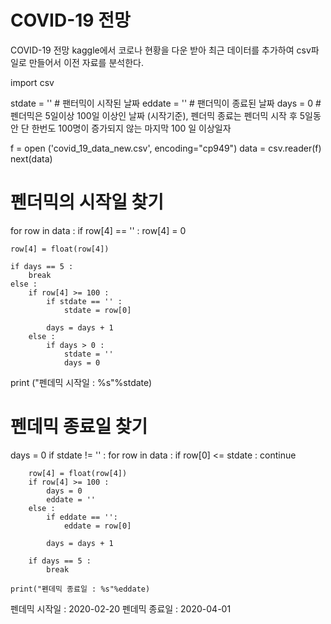 # COVID-19 전망
COVID-19 전망
kaggle에서 코로나 현황을 다운 받아 최근 데이터를 추가하여 csv파일로 만들어서 이전 자료를 분석한다.

import csv


stdate = ''  # 팬터믹이 시작된 날짜
eddate = ''  # 팬더믹이 종료된 날짜 
days   = 0   # 펜더믹은 5일이상 100일 이상인 날짜 (시작기준), 펜더믹 종료는 펜더믹 시작 후 5일동안 단 한번도 100명이 증가되지 않는 마지막 100 일 이상일자 


f = open ('covid_19_data_new.csv', encoding="cp949")
data = csv.reader(f) 
next(data)

# 펜더믹의 시작일 찾기 
for row in data :
    if row[4] == '' :
        row[4] = 0
        
    row[4] = float(row[4])
    
    if days == 5 : 
        break
    else : 
        if row[4] >= 100 :  
            if stdate == '' :
                stdate = row[0] 
            
            days = days + 1
        else :
            if days > 0 :
                stdate = ''
                days = 0

print ("펜데믹 시작일 : %s"%stdate)        

# 펜데믹 종료일 찾기 
days = 0
if stdate  != '' :
    for row in data :
        if row[0] <= stdate :
            continue
            
        row[4] = float(row[4])
        if row[4] >= 100 :
            days = 0
            eddate = ''
        else :
            if eddate == '':
                eddate = row[0]
                
            days = days + 1
        
        if days == 5 : 
            break
            
    print("펜데믹 종료일 : %s"%eddate)
        
        
        
    
펜데믹 시작일 : 2020-02-20
펜데믹 종료일 : 2020-04-01
 
